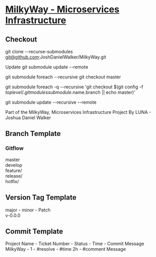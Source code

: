 # [MilkyWay -  Microservices Infrastructure](https://joshdanielwalker.github.io/MilkyWay-Microservices-Infrastructure/index.html)


## Checkout
git clone --recurse-submodules  git@github.com:JoshDanielWalker/MilkyWay.git

Update
git submodule update --remote

git submodule foreach --recursive git checkout master

git submodule foreach -q --recursive 'git checkout $(git config -f $toplevel/.gitmodules submodule.$name.branch || echo master)'

git submodule update --recursive --remote


Part of the MilkyWay,
Microservices Infrastructure Project
By LUNA - Joshua Daniel Walker


## Branch Template <br/>
### Gitflow <br/>
master <br/>
develop <br/>
feature/ <br/>
release/ <br/>
hotfix/ <br/>

## Version Tag Template <br/>
major - minor - Patch <br/>
v-0.0.0 <br/>

## Commit Template <br/>
Project Name - Ticket Number -  Status  -   Time	 -  Commit Message <br/>
MilkyWay     -     1         - #resolve - #time 2h - #comment Message <br/>
